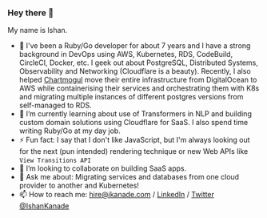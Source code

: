 ### Hey there 👋

<!--
**ikanade/ikanade** is a ✨ _special_ ✨ repository because its `README.md` (this file) appears on your GitHub profile.

Here are some ideas to get you started:

- 🔭 I’m currently working on ...
- 🌱 I’m currently learning ...
- 👯 I’m looking to collaborate on ...
- 🤔 I’m looking for help with ...
- 💬 Ask me about ...
- 📫 How to reach me: ...
- 😄 Pronouns: ...
- ⚡ Fun fact: ...
-->
My name is Ishan.
- 🔭 I've been a Ruby/Go developer for about 7 years and I have a strong background in DevOps using AWS, Kubernetes, RDS, CodeBuild, CircleCI, Docker, etc. I geek out about PostgreSQL, Distributed Systems, Observability and Networking (Cloudflare is a beauty). Recently, I also helped [Chartmogul](https://github.com/chartmogul) move their entire infrastructure from DigitalOcean to AWS while containerising their services and orchestrating them with K8s and migrating multiple instances of different postgres versions from self-managed to RDS. 
- 🌱 I’m currently learning about use of Transformers in NLP and building custom domain solutions using Cloudflare for SaaS. I also spend time writing Ruby/Go at my day job. 
- ⚡ Fun fact: I say that I don't like JavaScript, but I'm always looking out for the next (pun intended) rendering technique or new Web APIs like `View Transitions API`
- 👯 I’m looking to collaborate on building SaaS apps.
- 💬 Ask me about: Migrating services and databases from one cloud provider to another and Kubernetes!
- 📫 How to reach me: hire@ikanade.com / [LinkedIn](https://www.linkedin.com/in/ikanade/) / [Twitter @IshanKanade](https://twitter.com/IshanKanade)

